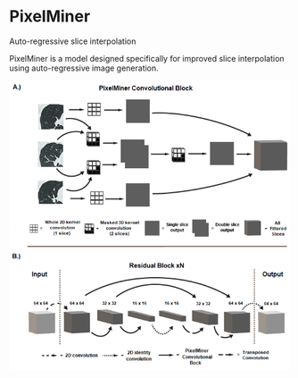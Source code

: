 # PixelMiner
Auto-regressive slice interpolation

PixelMiner is a model designed specifically for improved slice interpolation using auto-regressive image generation.

![alt text](PixelMiner_Architecture.png)
